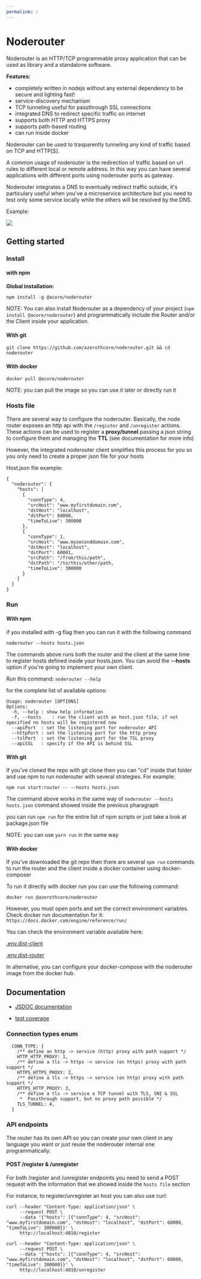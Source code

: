 ```yaml
---
permalink: /
---
```


# Noderouter

Noderouter is an HTTP/TCP programmable proxy application that can be used as library and a standalone software.

**Features:**

- completely written in nodejs without any external dependency to be secure and lighting fast!
- service-discovery mechanism
- TCP tunneling useful for passthrough SSL connections
- integrated DNS to redirect specific traffic on internet
- supports both HTTP and HTTPS proxy
- supports path-based routing
- can run inside docker

Noderouter can be used to trasparently tunneling any kind of traffic based on TCP and HTTP[S].

A common usage of noderouter is the redirection of traffic based on url rules to different
local or remote address. In this way you can have several applications with different ports
using noderouter ports as gateway.

Noderouter integrates a DNS to eventually redirect traffic outside, it's particulary useful
when you've a microservice architecture but you need to test only some service locally
while the others will be resolved by the DNS.

Example:

<img src="https://docs.google.com/drawings/d/e/2PACX-1vTIHiqDQgWAQ33h1tA_bkVUkILSZj4156PMkDv5T1tbXKDOOZcRtD5fTUUwS0RthQpQbjolV8uwfoBw/pub?w=944&amp;h=470">

## Getting started

### Install

#### with npm

**Global installation:**

```
npm install -g @acore/noderouter
```

NOTE: You can also install Noderouter as a dependency of your project (`npm install @acore/noderouter`) and programmatically include the Router and/or the Client inside your application.

#### With git

```
git clone https://github.com/azerothcore/noderouter.git && cd noderouter
```


#### With docker

```
docker pull @acore/noderouter
```

NOTE: you can pull the image so you can use it later or directly run it

### Hosts file

There are several way to configure the noderouter.
Basically, the node router exposes an http api with the `/register` and `/unregister` actions.
These actions can be used to register a **proxy/tunnel** passing a json string to configure them and managing the **TTL** (see documentation for more info)

However, the integrated noderouter client simplifies this process for you so you only need to create a proper json file for your hosts

Host.json file example:

```
{
  "noderouter": {
    "hosts": [
      {
        "connType": 4,
        "srcHost": "www.myfirstdomain.com",
        "dstHost": "localhost",
        "dstPort": 60000,
        "timeToLive": 300000
      },
      {
        "connType": 1,
        "srcHost": "www.myseconddomain.com",
        "dstHost": "localhost",
        "dstPort": 60001,
        "srcPath": "/from/this/path",
        "dstPath": "/to/this/other/path,
        "timeToLive": 300000
      }
    ]
  }
}
```

### Run

#### With npm

if you installed with -g flag then you can run it with the following command

```
noderouter --hosts hosts.json
```

The commands above runs both the router and the client at the same time to register hosts defined inside your hosts.json.
You can avoid the **--hosts** option if you're going to implement your own client.

Run this command: `noderouter --help`

for the complete list of available options:

```
Usage: noderouter [OPTIONS]
Options:
  -h, --help : show help information
  -f, --hosts    : run the client with an host.json file, if not specified no hosts will be registered now
  --apiPort  : set the listening port for noderouter API
  --httpPort : set the listening port for the http proxy
  --tslPort  : set the listening port for the TSL proxy
  --apiSSL   : specify if the API is behind SSL
```

#### With git

If you've cloned the repo with git clone then you can "cd" inside that folder and use npm to run noderouter with several strategies.
For example:

```
npm run start:router -- --hosts hosts.json
```

The command above works in the same way of `noderouter --hosts hosts.json` command showed inside the previous pharagraph

you can run `npm run` for the entire list of npm scripts or just take a look at package.json file

NOTE: you can use `yarn run` in the same way

#### With docker

If you've downloaded the git repo then there are several `npm run` commands to run the router and the client inside a docker container using docker-composer

To run it directly with docker run you  can use the following command:

```docker run @azerothcore/noderouter``` 

However, you must open ports and set the correct environment variables. Check docker run documentation for it: `https://docs.docker.com/engine/reference/run/`

You can check the environment variable available here:

[.env.dist-client](https://github.com/azerothcore/noderouter/blob/master/.env.dist-client)

[.env.dist-router](https://github.com/azerothcore/noderouter/blob/master/.env.dist-router)

In alternative, you can configure your docker-compose with the noderouter image from the docker hub.

## Documentation

- [JSDOC documentation](jsdoc/)

- [test coverage](coverage/lcov-report)

### Connection types enum

```
  CONN_TYPE: {
    /** define an http -> service (http) proxy with path support */
    HTTP_HTTP_PROXY: 1,
    /** define a tls -> https -> service (on https) proxy with path support */
    HTTPS_HTTPS_PROXY: 2,
    /** define a tls -> https -> service (on http) proxy with path support */
    HTTPS_HTTP_PROXY: 3,
    /** define a tls -> service a TCP tunnel with TLS, SNI & SSL
     *  Passthrough support, but no proxy path possible */
    TLS_TUNNEL: 4,
  }
```

### API endpoints

The router has its own API so you can create your own client in any language you want or just reuse the noderouter internal one programmatically.

#### POST /register & /unregister

For both /register and /unregister endpoints you need to send a POST request with the information that we showed inside the `hosts file` section

For instance, to register/unregister an host you can also use curl:

```
curl --header "Content-Type: application/json" \
     --request POST \
     --data '{"hosts": [{"connType": 4, "srcHost": "www.myfirstdomain.com", "dstHost": "localhost", "dstPort": 60000, "timeToLive": 300000}}' \
     http://localhost:4010/register

curl --header "Content-Type: application/json" \
     --request POST \
     --data '{"hosts": [{"connType": 4, "srcHost": "www.myfirstdomain.com", "dstHost": "localhost", "dstPort": 60000, "timeToLive": 300000}}' \
     http://localhost:4010/unregister
```












